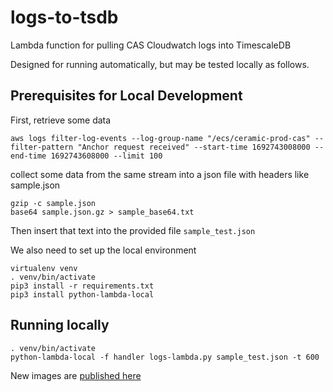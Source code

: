 # logs-to-tsdb

Lambda function for pulling CAS Cloudwatch logs into TimescaleDB

Designed for running automatically, but may be tested locally
as follows.

## Prerequisites for Local Development

First, retrieve some data

```
aws logs filter-log-events --log-group-name "/ecs/ceramic-prod-cas" --filter-pattern "Anchor request received" --start-time 1692743008000 --end-time 1692743608000 --limit 100
```

collect some data from the same stream into a json file with headers like sample.json

```
gzip -c sample.json
base64 sample.json.gz > sample_base64.txt
```
Then insert that text into the provided file `sample_test.json`

We also need to set up the local environment

```
virtualenv venv
. venv/bin/activate
pip3 install -r requirements.txt
pip3 install python-lambda-local
```

## Running locally

```
. venv/bin/activate
python-lambda-local -f handler logs-lambda.py sample_test.json -t 600
```

New images are [published here](https://us-east-2.console.aws.amazon.com/ecr/repositories/private/967314784947/data-pipes-logs?region=us-east-2)


